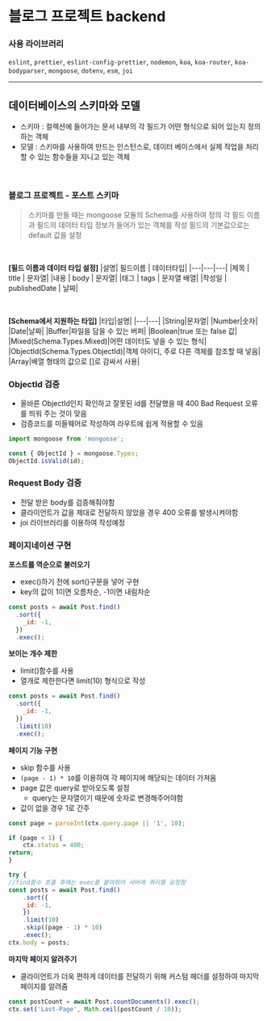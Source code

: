 # 블로그 프로젝트 backend

### 사용 라이브러리

`eslint`, `prettier`, `eslint-config-prettier`, `nodemon`, `koa`, `koa-router`, `koa-bodyparser`, `mongoose`, `dotenv`, `esm`, `joi`

---

## 데이터베이스의 스키마와 모델

- 스키마 : 컬렉션에 들어가는 문서 내부의 각 필드가 어떤 형식으로 되어 있는지 정의하는 객체
- 모델 : 스키마를 사용하여 만드는 인스턴스로, 데이터 베이스에서 실제 작업을 처리할 수 있는 함수들을 지니고 있는 객체

<br/>

### 블로그 프로젝트 - 포스트 스키마

> 스키마를 만들 때는 mongoose 모듈의 Schema를 사용하여 정의
> 각 필드 이름과 필드의 데이터 타입 정보가 들어가 있는 객체를 작성
> 필드의 기본값으로는 default 값을 설정

<br/>

**[필드 이름과 데이터 타입 설정]**
|설명| 필드이름 | 데이터타입|
|---|---|---|
|제목 | title | 문자열|
|내용 | body | 문자열|
|태그 | tags | 문자열 배열|
|작성일 | publishedDate | 날짜|

<br/>

**[Schema에서 지원하는 타입]**
|타입|설명|
|---|---|
|String|문자열|
|Number|숫자|
|Date|날짜|
|Buffer|파일을 담을 수 있는 버퍼|
|Boolean|true 또는 false 값|
|Mixed(Schema.Types.Mixed)|어떤 데이터도 넣을 수 있는 형식|
|ObjectId(Schema.Types.ObjectId)|객체 아이디, 주로 다른 객체를 참조할 때 넣음|
|Array|배열 형태의 값으로 []로 감싸서 사용|

### ObjectId 검증

- 올바른 ObjectId인지 확인하고 잘못된 id를 전달했을 때 400 Bad Request 오류를 띄워 주는 것이 맞음
- 검증코드를 미들웨어로 작성하여 라우트에 쉽게 적용할 수 있음

```javascript
import mongoose from 'mongoose';

const { ObjectId } = mongoose.Types;
ObjectId.isValid(id);
```

### Request Body 검증

- 전달 받은 body를 검증해줘야함
- 클라이언트가 값을 제대로 전달하지 않았을 경우 400 오류를 발생시켜야함
- joi 라이브러리를 이용하여 작성예정

### 페이지네이션 구현

**포스트를 역순으로 불러오기**

- exec()하기 전에 sort()구문을 넣어 구현
- key의 값이 1이면 오름차순, -1이면 내림차순

```javascript
const posts = await Post.find()
  .sort({
    _id: -1,
  })
  .exec();
```

**보이는 개수 제한**

- limit()함수를 사용
- 열개로 제한한다면 limit(10) 형식으로 작성

```javascript
const posts = await Post.find()
  .sort({
    _id: -1,
  })
  .limit(10)
  .exec();
```

**페이지 기능 구현**

- skip 함수를 사용
- `(page - 1) * 10`를 이용하여 각 페이지에 해당되는 데이터 가져옴
- page 값은 query로 받아오도록 설정
  - query는 문자열이기 때문에 숫자로 변경해주어야함
- 값이 없을 경우 1로 간주

```javascript
const page = parseInt(ctx.query.page || '1', 10);

if (page < 1) {
    ctx.status = 400;
return;
}

try {
//find함수 호출 후에는 exec를 붙여줘야 서버에 쿼리를 요청함
const posts = await Post.find()
    .sort({
    _id: -1,
    })
    .limit(10)
    .skip((page - 1) * 10)
    .exec();
ctx.body = posts;
```

**마지막 페이지 알려주기**

- 클라이언트가 더욱 편하게 데이터를 전달하기 위해 커스텀 헤더를 설정하여 마지막 페이지를 알려줌

```javascript
const postCount = await Post.countDocuments().exec();
ctx.set('Last-Page', Math.ceil(postCount / 10));
```
